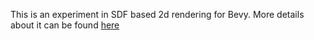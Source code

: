 This is an experiment in SDF based 2d rendering for Bevy. More details about it can be found [here](https://github.com/bevyengine/bevy/discussions/1520)
